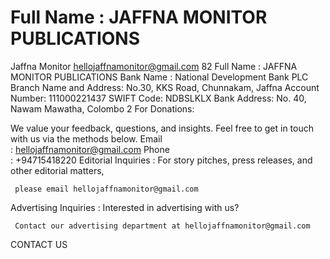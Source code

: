 # Full Name : JAFFNA MONITOR PUBLICATIONS

Jaffna Monitor
hellojaffnamonitor@gmail.com
82
Full Name :
JAFFNA MONITOR PUBLICATIONS
Bank Name : 
National Development Bank PLC
Branch Name and Address: 
No.30, KKS Road, Chunnakam, Jaffna
Account Number: 
111000221437
SWIFT Code: 
NDBSLKLX
Bank Address: 
No. 40, Nawam Mawatha, Colombo 2
For Donations:

We value your feedback, questions, and insights. Feel free to get in touch with us via the methods below.
Email	
:	 hellojaffnamonitor@gmail.com
Phone	
:	 +94715418220
Editorial Inquiries	
:	 For story pitches, press releases, and other editorial matters, 
	
	 please email hellojaffnamonitor@gmail.com
Advertising Inquiries	 :	 Interested in advertising with us? 
	
	 Contact our advertising department at hellojaffnamonitor@gmail.com
CONTACT US


